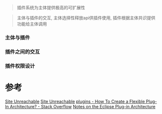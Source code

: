 
> 插件系统为主体提供极高的可扩展性

> 主体与插件的交互, 主体选择性释放api供插件使用, 插件根据主体共识提供功能给主体调用

### 主体与插件

### 插件之间的交互

### 插件权限设计



# 参考
[Site Unreachable](https://zhuanlan.zhihu.com/p/372381276)
[Site Unreachable](https://zhuanlan.zhihu.com/p/613544053)
[plugins - How To Create a Flexible Plug-In Architecture? - Stack Overflow](https://stackoverflow.com/questions/2768104/how-to-create-a-flexible-plug-in-architecture)
[Notes on the Eclipse Plug-in Architecture](https://www.eclipse.org/articles/Article-Plug-in-architecture/plugin_architecture.html)

